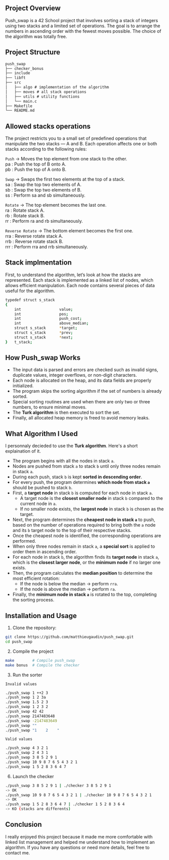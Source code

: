 ## Project Overview

Push_swap is a 42 School project that involves sorting a stack of integers using two stacks and a limited set of operations.
The goal is to arrange the numbers in ascending order with the fewest moves possible. The choice of the algorithm was totally free.


## Project Structure

```md
push_swap
├── checker_bonus
├── include
├── libft
├── src
│   ├── algo # implementation of the algorithm
│   ├── moves # all stack operations
│   ├── utils # utility functions
│   └── main.c
├── Makefile
└── README.md 
```


## Allowed stacks operations

The project restricts you to a small set of predefined operations that manipulate the two stacks — A and B.
Each operation affects one or both stacks according to the following rules:

`Push`
→ Moves the top element from one stack to the other.  
pa : Push the top of B onto A.  
pb : Push the top of A onto B.  

`Swap`
→ Swaps the first two elements at the top of a stack.  
sa : Swap the top two elements of A.  
sb : Swap the top two elements of B.  
ss : Perform sa and sb simultaneously.  

`Rotate`
→ The top element becomes the last one.  
ra : Rotate stack A.  
rb : Rotate stack B.  
rr : Perform ra and rb simultaneously.  

`Reverse Rotate`
→ The bottom element becomes the first one.  
rra : Reverse rotate stack A.  
rrb : Reverse rotate stack B.  
rrr : Perform rra and rrb simultaneously.  


## Stack implmentation

First, to understand the algorithm, let’s look at how the stacks are represented. Each stack is implemented as a linked list of nodes, which allows efficient manipulation. Each node contains several pieces of data useful for the algorithm.  

```bash
typedef struct s_stack
{
	int					value;
	int					pos;
	int					push_cost;
	int					above_median;
	struct s_stack		*target;
	struct s_stack		*prev;
	struct s_stack		*next;
}	t_stack;
```


## How Push_swap Works

- The input data is parsed and errors are checked such as invalid signs, duplicate values, integer overflows, or non-digit characters.
- Each node is allocated on the heap, and its data fields are properly initialized.
- The program skips the sorting algorithm if the set of numbers is already sorted.
- Special sorting routines are used when there are only two or three numbers, to ensure minimal moves.
- The **Turk algorithm** is then executed to sort the set.
- Finally, all allocated heap memory is freed to avoid memory leaks.


## What Algorithm I Used  

I personnaly decieded to use the **Turk algorithm**. Here's a short explaination of it.  

- The program begins with all the nodes in stack `a`.  
- Nodes are pushed from stack `a` to stack `b` until only three nodes remain in stack `a`.  
- During each push, stack `b` is kept **sorted in descending order**.  
- For every push, the program determines **which node from stack `a`** should be pushed to stack `b`.  
- First, a **target node** in stack `b` is computed for each node in stack `a`.  
  - A target node is the **closest smaller node** in stack `b` compared to the current node in `a`.  
  - If no smaller node exists, the **largest node** in stack `b` is chosen as the target.  
- Next, the program determines the **cheapest node in stack `a`** to push, based on the number of operations required to bring both the `a` node and its `b` target node to the top of their respective stacks.  
- Once the cheapest node is identified, the corresponding operations are performed.  
- When only three nodes remain in stack `a`, a **special sort** is applied to order them in ascending order.  
- For each node in stack `b`, the algorithm finds its **target node** in stack `a`, which is the **closest larger node**, or the **minimum node** if no larger one exists.  
- Then, the program calculates the **median position** to determine the most efficient rotation:  
  - If the node is below the median → perform `rra`.  
  - If the node is above the median → perform `ra`.  
- Finally, the **minimum node in stack `a`** is rotated to the top, completing the sorting process.

## Installation and Usage

1. Clone the repository:
```bash
git clone https://github.com/matthieugaudin/push_swap.git
cd push_swap
```

2. Compile the project
```bash
make        # Compile push_swap
make bonus  # Compile the checker
```

3. Run the sorter
  
`Invalid values`  
```bash
./push_swap 1 ++2 3
./push_swap 1 2 3a
./push_swap 1.5 2 3
./push_swap 1 2 3 2
./push_swap 42 42
./push_swap 2147483648
./push_swap -2147483649
./push_swap ""
./push_swap "1    2    "
```
`Valid values`  
```bash
./push_swap 4 3 2 1
./push_swap 2 4 3 1
./push_swap 3 8 5 2 9 1
./push_swap 10 9 8 7 6 5 4 3 2 1
./push_swap 1 5 2 8 3 6 4 7
```

6. Launch the checker
```bash
./push_swap 3 8 5 2 9 1 | ./checker 3 8 5 2 9 1
-> OK
./push_swap 10 9 8 7 6 5 4 3 2 1 | ./checker 10 9 8 7 6 5 4 3 2 1
-> OK
./push_swap 1 5 2 8 3 6 4 7 | ./checker 1 5 2 8 3 6 4
-> KO (stacks are differents)
```


## Conclusion  

I really enjoyed this project because it made me more comfortable with linked list management and helped me understand how to implement an algorithm. If you have any questions or need more details, feel free to contact me.

